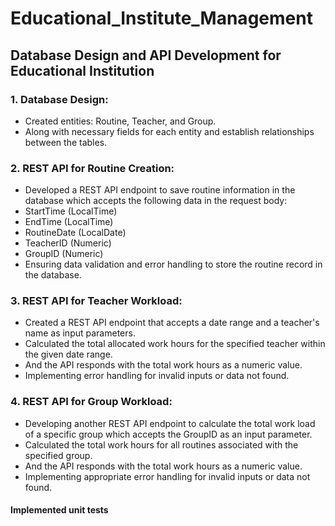 # Educational_Institute_Management
## Database Design and API Development for Educational Institution
### 1. Database Design:
- Created entities: Routine, Teacher, and Group.
- Along with necessary fields for each entity and establish relationships between the tables.
### 2. REST API for Routine Creation:
- Developed a REST API endpoint to save routine information in the database which accepts the following data in the request body:
- StartTime (LocalTime)
- EndTime (LocalTime)
- RoutineDate (LocalDate)
- TeacherID (Numeric)
- GroupID (Numeric)
- Ensuring data validation and error handling to store the routine record in the database.
### 3. REST API for Teacher Workload:
- Created a REST API endpoint that accepts a date range and a teacher's name as input parameters.
- Calculated the total allocated work hours for the specified teacher within the given date range.
- And the API responds with the total work hours as a numeric value.
- Implementing error handling for invalid inputs or data not found.
### 4. REST API for Group Workload:
- Developing another REST API endpoint to calculate the total work load of a specific group which accepts the GroupID as an input parameter.
- Calculated the total work hours for all routines associated with the specified group.
- And the API responds with the total work hours as a numeric value.
- Implementing appropriate error handling for invalid inputs or data not found.
#### Implemented unit tests
